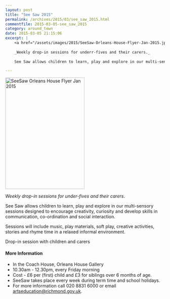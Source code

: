 ```yaml
---
layout: post
title: "See Saw 2015"
permalink: /archives/2015/03/see_saw_2015.html
commentfile: 2015-03-05-see_saw_2015
category: around_town
date: 2015-03-05 21:15:06
excerpt: |
    <a href="/assets/images/2015/SeeSaw-Orleans-House-Flyer-Jan-2015.jpg" title="See larger version of - SeeSaw Orleans House Flyer Jan 2015"><img src="/assets/images/2015/SeeSaw-Orleans-House-Flyer-Jan-2015_thumb.jpg" width="150" height="212" alt="SeeSaw Orleans House Flyer Jan 2015" class="photo right" /></a>
    
    _Weekly drop-in sessions for underr-fives and their carers._
    
    See Saw allows children to learn, play and explore in our multi-sensory sessions designed to encourage creativity, curiosity and develop skills in communication, co-ordination and social interaction.

---
```


<a href="/assets/images/2015/SeeSaw-Orleans-House-Flyer-Jan-2015.jpg" title="See larger version of - SeeSaw Orleans House Flyer Jan 2015"><img src="/assets/images/2015/SeeSaw-Orleans-House-Flyer-Jan-2015_thumb.jpg" width="250" height="353" alt="SeeSaw Orleans House Flyer Jan 2015" class="photo right" /></a>

*Weekly drop-in sessions for under-fives and their carers.*

See Saw allows children to learn, play and explore in our multi-sensory sessions designed to encourage creativity, curiosity and develop skills in communication, co-ordination and social interaction.

Sessions will include music, play materials, soft play, creative activities, stories and rhyme time in a relaxed informal environment.

Drop-in session with children and carers

#### More Information

-   In the Coach House, Orleans House Gallery
-   10.30am - 12.30pm, every Friday morning
-   Cost - £6 per (first) child and £3 for siblings over 6 months of age.
-   SeeSaw takes place every week during term time and school holidays.
-   For more information call 020 8831 6000 or email <artseducation@richmond.gov.uk>.
